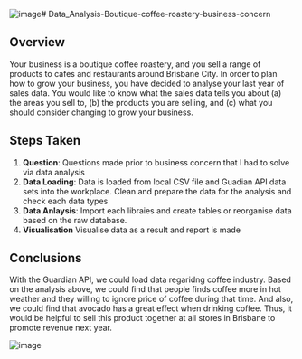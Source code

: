 ![image](https://github.com/ChanwooBrianKim/Data_Analysis-Boutique-coffee-roastery-business-concern/assets/151323407/ab54a766-e206-448d-b48c-bc93762305ce)# Data_Analysis-Boutique-coffee-roastery-business-concern
## Overview
Your business is a boutique coffee roastery, and you sell a range of products to cafes and restaurants around Brisbane City. In order to plan how to grow your business, you have decided to analyse your last year of sales data. You would like to know what the sales data tells you about (a) the areas you sell to, (b) the products you are selling, and (c) what you should consider changing to grow your business.

## Steps Taken
1. **Question**: Questions made prior to business concern that I had to solve via data analysis
2. **Data Loading**: Data is loaded from local CSV file and Guadian API data sets into the workplace. Clean and prepare the data for the analysis and check each data types
3. **Data Anlaysis**: Import each libraies and create tables or reorganise data based on the raw database.
4. **Visualisation** Visualise data as a result and report is made

## Conclusions
With the Guardian API, we could load data regaridng coffee industry. Based on the analysis above, we could find that people finds coffee more in hot weather and they willing to ignore price of coffee during that time. And also, we could find that avocado has a great effect when drinking coffee. Thus, it would be helpful to sell this product together at all stores in Brisbane to promote revenue next year.

![image](https://github.com/ChanwooBrianKim/Data_Analysis-Boutique-coffee-roastery-business-concern/assets/151323407/af8c2e14-e412-4560-aa7f-3ef9407cf097)
